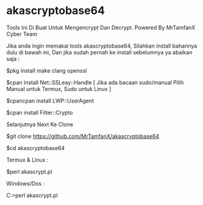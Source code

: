 # akascryptobase64
Tools Ini Di Buat Untuk Mengencrypt Dan Decrypt. Powered By MrTamfanX Cyber Team

Jika anda ingin memakai tools akascryptobase64, Silahkan install bahannya dulu di bawah ini, Dan jika sudah pernah ke install sebelumnya ya abaikan saja :


$pkg install make clang openssl

$cpan install Net::SSLeay::Handle [ Jika ada bacaan sudo/manual Pilih Manual untuk Termux, Sudo untuk Linux ]

$cpancpan install LWP::UserAgent

$cpan install Filter::Crypto

Selanjutnya Next Ke Clone

$git clone https://github.com/MrTamfanX/akascryptobase64

$cd akascryptobase64

Termux & Linux :

$perl akascrypt.pl

Windows/Dos :

C:>perl akascrypt.pl

